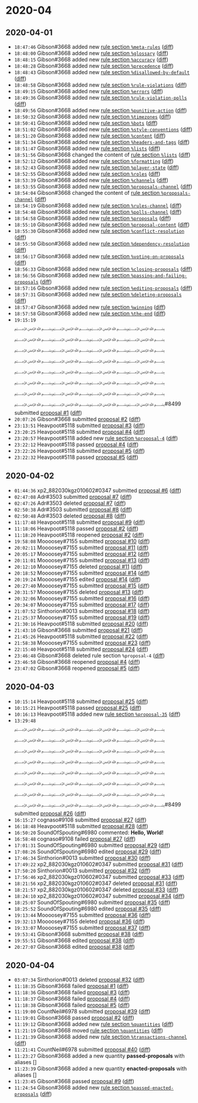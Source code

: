 # 2020-04

## 2020-04-01

* `18:47:46` Gibson#3668 added new [rule section `%meta-rules`](../rules.md#meta-rules) ([diff](https://github.com/Quonauts/Quonauts-8/commit/131e61d520235aa596fb3db968790a563fa84ee8))
* `18:48:00` Gibson#3668 added new [rule section `%glossary`](../rules.md#glossary) ([diff](https://github.com/Quonauts/Quonauts-8/commit/c19eccab52fde911c241d593949388cca24b1a2c))
* `18:48:15` Gibson#3668 added new [rule section `%accuracy`](../rules.md#accuracy) ([diff](https://github.com/Quonauts/Quonauts-8/commit/61ce838bde9e3d93c7b7d7b1c92d75d4d8c1d9e9))
* `18:48:28` Gibson#3668 added new [rule section `%precedence`](../rules.md#precedence) ([diff](https://github.com/Quonauts/Quonauts-8/commit/1f164d846566059bbb420970a87e1d8321129292))
* `18:48:43` Gibson#3668 added new [rule section `%disallowed-by-default`](../rules.md#disallowed-by-default) ([diff](https://github.com/Quonauts/Quonauts-8/commit/33d3cc680ef075a2b844c695a734c8559745cd46))
* `18:48:58` Gibson#3668 added new [rule section `%rule-violations`](../rules.md#rule-violations) ([diff](https://github.com/Quonauts/Quonauts-8/commit/d3fa3eff0cd4351f27afb414e7d1e4fb4fb94e6a))
* `18:49:15` Gibson#3668 added new [rule section `%errors`](../rules.md#errors) ([diff](https://github.com/Quonauts/Quonauts-8/commit/d1af082843e8c96a93dc257d007bfd96c6671f8e))
* `18:49:36` Gibson#3668 added new [rule section `%rule-violation-polls`](../rules.md#rule-violation-polls) ([diff](https://github.com/Quonauts/Quonauts-8/commit/198bc7ce310da21e2646d19b685402258311f056))
* `18:49:56` Gibson#3668 added new [rule section `%punitive-action`](../rules.md#punitive-action) ([diff](https://github.com/Quonauts/Quonauts-8/commit/48257b8e107a3e8ce8a55f074439d3e923fcf33c))
* `18:50:32` Gibson#3668 added new [rule section `%timezones`](../rules.md#timezones) ([diff](https://github.com/Quonauts/Quonauts-8/commit/067344732da48db74a0600ba259cd8fe6d6f16ad))
* `18:50:41` Gibson#3668 added new [rule section `%bots`](../rules.md#bots) ([diff](https://github.com/Quonauts/Quonauts-8/commit/2607385538ad8fb02033cfcac152eed474a0badb))
* `18:51:02` Gibson#3668 added new [rule section `%style-conventions`](../rules.md#style-conventions) ([diff](https://github.com/Quonauts/Quonauts-8/commit/35ddc7d3e33f9f5ffa3825e97614ee5c24972f38))
* `18:51:20` Gibson#3668 added new [rule section `%content`](../rules.md#content) ([diff](https://github.com/Quonauts/Quonauts-8/commit/dd4de7d8317669b72ad5b4b3fc1eb7a7aa0f7d46))
* `18:51:34` Gibson#3668 added new [rule section `%headers-and-tags`](../rules.md#headers-and-tags) ([diff](https://github.com/Quonauts/Quonauts-8/commit/0e09122a20e692b38c8777e9e3d52fcaf666343b))
* `18:51:47` Gibson#3668 added new [rule section `%lists`](../rules.md#lists) ([diff](https://github.com/Quonauts/Quonauts-8/commit/83dfcbf17de98124ff44d1616beb43b8701a014d))
* `18:51:56` Gibson#3668 changed the content of [rule section `%lists`](../rules.md#lists) ([diff](https://github.com/Quonauts/Quonauts-8/commit/2dfc193ad613e68302bb48ef7405e0dad3603405))
* `18:52:12` Gibson#3668 added new [rule section `%formatting`](../rules.md#formatting) ([diff](https://github.com/Quonauts/Quonauts-8/commit/102d6f6224ad8de864355ecdcf0a163ada881f0e))
* `18:52:43` Gibson#3668 added new [rule section `%player-state`](../rules.md#player-state) ([diff](https://github.com/Quonauts/Quonauts-8/commit/4d4c97f3c8617dfd8f6a3b7e2df080103ec9668f))
* `18:52:55` Gibson#3668 added new [rule section `%roles`](../rules.md#roles) ([diff](https://github.com/Quonauts/Quonauts-8/commit/2b0c52a9688043317d02fdf0e7d1a474259bff0b))
* `18:53:39` Gibson#3668 added new [rule section `%channels`](../rules.md#channels) ([diff](https://github.com/Quonauts/Quonauts-8/commit/66106aab53fce3ed4e3cc72fb3bc372350778ade))
* `18:53:55` Gibson#3668 added new [rule section `%proposals-channel`](../rules.md#proposals-channel) ([diff](https://github.com/Quonauts/Quonauts-8/commit/4d5b346a7e1cbf34699894682fef2eebee6d4e0c))
* `18:54:04` Gibson#3668 changed the content of [rule section `%proposals-channel`](../rules.md#proposals-channel) ([diff](https://github.com/Quonauts/Quonauts-8/commit/41c54a798910d2e0d54b1ca78dfbabd399a9fad6))
* `18:54:19` Gibson#3668 added new [rule section `%rules-channel`](../rules.md#rules-channel) ([diff](https://github.com/Quonauts/Quonauts-8/commit/0845e6d14c4f15ad8ee27f4c27241cadd19924f9))
* `18:54:48` Gibson#3668 added new [rule section `%polls-channel`](../rules.md#polls-channel) ([diff](https://github.com/Quonauts/Quonauts-8/commit/2ca8306c3872beb1152044019946bc44f7c59aaf))
* `18:54:58` Gibson#3668 added new [rule section `%proposals`](../rules.md#proposals) ([diff](https://github.com/Quonauts/Quonauts-8/commit/f7599e938364a1fe9b23546897f511a48d3124dd))
* `18:55:10` Gibson#3668 added new [rule section `%proposal-content`](../rules.md#proposal-content) ([diff](https://github.com/Quonauts/Quonauts-8/commit/fdbec63214a0380806a6435d739d884df2fe5971))
* `18:55:30` Gibson#3668 added new [rule section `%conflict-resolution`](../rules.md#conflict-resolution) ([diff](https://github.com/Quonauts/Quonauts-8/commit/874e8c20a86c86dc3cddb5b7252b6daf821f3699))
* `18:55:50` Gibson#3668 added new [rule section `%dependency-resolution`](../rules.md#dependency-resolution) ([diff](https://github.com/Quonauts/Quonauts-8/commit/edb88da277af32d922c1f2a9b529565dd23d7368))
* `18:56:17` Gibson#3668 added new [rule section `%voting-on-proposals`](../rules.md#voting-on-proposals) ([diff](https://github.com/Quonauts/Quonauts-8/commit/faaea4d373581b11850181ad9ce03198e2efadd1))
* `18:56:33` Gibson#3668 added new [rule section `%closing-proposals`](../rules.md#closing-proposals) ([diff](https://github.com/Quonauts/Quonauts-8/commit/77f272890dc051c7cd68bf50c5eae4a5fae6c5a9))
* `18:56:56` Gibson#3668 added new [rule section `%passing-and-failing-proposals`](../rules.md#passing-and-failing-proposals) ([diff](https://github.com/Quonauts/Quonauts-8/commit/05288a3a6e7aa537e6239311a1247c2681babd91))
* `18:57:16` Gibson#3668 added new [rule section `%editing-proposals`](../rules.md#editing-proposals) ([diff](https://github.com/Quonauts/Quonauts-8/commit/82108a302960b0ca6c44a7d2283b92f76d4da4b5))
* `18:57:31` Gibson#3668 added new [rule section `%deleting-proposals`](../rules.md#deleting-proposals) ([diff](https://github.com/Quonauts/Quonauts-8/commit/ff78ea2de69b83470b60c3facb267fa5f658501e))
* `18:57:47` Gibson#3668 added new [rule section `%winning`](../rules.md#winning) ([diff](https://github.com/Quonauts/Quonauts-8/commit/7f320c161f30a7b1dce8097104a591567677715f))
* `18:57:58` Gibson#3668 added new [rule section `%the-end`](../rules.md#the-end) ([diff](https://github.com/Quonauts/Quonauts-8/commit/ad5337d617f230ca00301e62818d3a55d20c7f03))
* `19:15:19` ﷽﷽﷽﷽﷽﷽﷽﷽﷽﷽﷽﷽﷽﷽﷽﷽﷽﷽﷽﷽﷽﷽﷽﷽﷽﷽﷽﷽﷽﷽﷽﷽#8499 submitted [proposal #1](../proposals.md#1) ([diff](https://github.com/Quonauts/Quonauts-8/commit/f603c45e0be0e900be03cb311fef78c33ee58660))
* `20:07:26` Gibson#3668 submitted [proposal #2](../proposals.md#2) ([diff](https://github.com/Quonauts/Quonauts-8/commit/4bc1a1af7ac817a7300b9ed9f6d4cd790a1fce63))
* `23:13:51` Heavpoot#5118 submitted [proposal #3](../proposals.md#3) ([diff](https://github.com/Quonauts/Quonauts-8/commit/14373ce49349973c2c1574b25ddb9a9b8bdc77eb))
* `23:20:25` Heavpoot#5118 submitted [proposal #4](../proposals.md#4) ([diff](https://github.com/Quonauts/Quonauts-8/commit/ce8d627627f6232a085afeeadf169ccc72daa8a4))
* `23:20:57` Heavpoot#5118 added new [rule section `%proposal-4`](../rules.md#proposal-4) ([diff](https://github.com/Quonauts/Quonauts-8/commit/c6e6f1742fd4956a1656c8734c79978e4b55fa3f))
* `23:22:12` Heavpoot#5118 passed [proposal #4](../proposals.md#4) ([diff](https://github.com/Quonauts/Quonauts-8/commit/48f5879d3ad667de2af3e5f58a55682d6f40a657))
* `23:22:26` Heavpoot#5118 submitted [proposal #5](../proposals.md#5) ([diff](https://github.com/Quonauts/Quonauts-8/commit/27e7c4aa6785230a09b374c38ac60d28b5027b3c))
* `23:22:32` Heavpoot#5118 passed [proposal #5](../proposals.md#5) ([diff](https://github.com/Quonauts/Quonauts-8/commit/c5619360395f0dcd367d5a6b4023a86a6350e7ff))

## 2020-04-02

* `01:44:36` xp2_882030kgz010602#0347 submitted [proposal #6](../proposals.md#6) ([diff](https://github.com/Quonauts/Quonauts-8/commit/062fb343a4b6d072f85c0aef9e41b82e0fdf9397))
* `02:47:08` Adr#3503 submitted [proposal #7](../proposals.md#7) ([diff](https://github.com/Quonauts/Quonauts-8/commit/a8eff3da7f86e25f7d2f34b202cc66655ea7c45b))
* `02:47:26` Adr#3503 deleted [proposal #7](../proposals.md#7) ([diff](https://github.com/Quonauts/Quonauts-8/commit/6c52a3501691966314cf50b0a5a29e358914b8b9))
* `02:50:38` Adr#3503 submitted [proposal #8](../proposals.md#8) ([diff](https://github.com/Quonauts/Quonauts-8/commit/e53b415dc2446533458cd7a11bd06e9f8a4436d5))
* `02:50:48` Adr#3503 deleted [proposal #8](../proposals.md#8) ([diff](https://github.com/Quonauts/Quonauts-8/commit/77b10919731b1ed15e6911c7a84c6b79088d518e))
* `11:17:48` Heavpoot#5118 submitted [proposal #9](../proposals.md#9) ([diff](https://github.com/Quonauts/Quonauts-8/commit/013483aefb5f4d124cfc2c5c0719b05c1fe89ea0))
* `11:18:06` Heavpoot#5118 passed [proposal #2](../proposals.md#2) ([diff](https://github.com/Quonauts/Quonauts-8/commit/ebc19859415ece77b4a30cebf35bcc65865fe1c9))
* `11:18:20` Heavpoot#5118 reopened [proposal #2](../proposals.md#2) ([diff](https://github.com/Quonauts/Quonauts-8/commit/d0e4a726fd69f0fca66c0d47f879733b03f6c24a))
* `19:58:08` Moooosey#7155 submitted [proposal #10](../proposals.md#10) ([diff](https://github.com/Quonauts/Quonauts-8/commit/104ee5e094dfdc63aaee2bc1b7b7e62a55e7a567))
* `20:02:11` Moooosey#7155 submitted [proposal #11](../proposals.md#11) ([diff](https://github.com/Quonauts/Quonauts-8/commit/cfe67769af857bb3115d4d58ec67b99d009020ed))
* `20:05:17` Moooosey#7155 submitted [proposal #12](../proposals.md#12) ([diff](https://github.com/Quonauts/Quonauts-8/commit/fc0cf4edf9bf22e82cd6a4936b22146df6227ecf))
* `20:11:01` Moooosey#7155 submitted [proposal #13](../proposals.md#13) ([diff](https://github.com/Quonauts/Quonauts-8/commit/56d6fc96eba87340c05d9b4d62df4f9bd82d35fd))
* `20:12:10` Moooosey#7155 deleted [proposal #11](../proposals.md#11) ([diff](https://github.com/Quonauts/Quonauts-8/commit/3e7db3bd53a1cd884ec7ac2a4869bef29b748f0b))
* `20:18:52` Moooosey#7155 submitted [proposal #14](../proposals.md#14) ([diff](https://github.com/Quonauts/Quonauts-8/commit/8b6e50581b3a26a2471c911d294f1061ae4fb566))
* `20:19:24` Moooosey#7155 edited [proposal #14](../proposals.md#14) ([diff](https://github.com/Quonauts/Quonauts-8/commit/586acb9224ed5921cbc0270f29e914298fbc02ac))
* `20:27:40` Moooosey#7155 submitted [proposal #15](../proposals.md#15) ([diff](https://github.com/Quonauts/Quonauts-8/commit/fad801bafa762ae494492472ece30f297faa1861))
* `20:31:57` Moooosey#7155 deleted [proposal #13](../proposals.md#13) ([diff](https://github.com/Quonauts/Quonauts-8/commit/cf2a8c8526ca43f467d566e92563debee14340c6))
* `20:32:06` Moooosey#7155 submitted [proposal #16](../proposals.md#16) ([diff](https://github.com/Quonauts/Quonauts-8/commit/046c9312df694f24576105b358f8671cbfe4463b))
* `20:34:07` Moooosey#7155 submitted [proposal #17](../proposals.md#17) ([diff](https://github.com/Quonauts/Quonauts-8/commit/7a2de0ae5ad35dbc2d095b4611b3768af2f29cf9))
* `21:07:52` Sinthorion#0013 submitted [proposal #18](../proposals.md#18) ([diff](https://github.com/Quonauts/Quonauts-8/commit/3dd328eb598f453a7d0df461cab04c7852816b46))
* `21:25:37` Moooosey#7155 submitted [proposal #19](../proposals.md#19) ([diff](https://github.com/Quonauts/Quonauts-8/commit/9347df1e0c51a7ae604729a12e8fe45b60c1991a))
* `21:30:16` Heavpoot#5118 submitted [proposal #20](../proposals.md#20) ([diff](https://github.com/Quonauts/Quonauts-8/commit/bb8be1ae5cb0b777147825ac737fa5acb293c94e))
* `21:43:10` Gibson#3668 submitted [proposal #21](../proposals.md#21) ([diff](https://github.com/Quonauts/Quonauts-8/commit/74f4be606347ac911cf77f4c0093badc707769cb))
* `21:45:26` Heavpoot#5118 submitted [proposal #22](../proposals.md#22) ([diff](https://github.com/Quonauts/Quonauts-8/commit/8e60c314cbaccc69fd30466ec9a17ab24a57d555))
* `21:58:38` Moooosey#7155 submitted [proposal #23](../proposals.md#23) ([diff](https://github.com/Quonauts/Quonauts-8/commit/ec87a3a0161d7d6a4ca4b06cf7061cfff3e0e911))
* `22:15:40` Heavpoot#5118 submitted [proposal #24](../proposals.md#24) ([diff](https://github.com/Quonauts/Quonauts-8/commit/f1e2013973e7a42835b391cca60b8647317196a8))
* `23:46:48` Gibson#3668 deleted rule section `%proposal-4` ([diff](https://github.com/Quonauts/Quonauts-8/commit/c6c5b98936b92ffa4fc2bc56d6fc8d3d9eaca653))
* `23:46:58` Gibson#3668 reopened [proposal #4](../proposals.md#4) ([diff](https://github.com/Quonauts/Quonauts-8/commit/c75c6d1acf7fe5fb1d9eb39265c42ae1d5ac7d98))
* `23:47:02` Gibson#3668 reopened [proposal #5](../proposals.md#5) ([diff](https://github.com/Quonauts/Quonauts-8/commit/fee8a20ede5722b0286c48772b039004ed882526))

## 2020-04-03

* `10:15:14` Heavpoot#5118 submitted [proposal #25](../proposals.md#25) ([diff](https://github.com/Quonauts/Quonauts-8/commit/30fe36c45b797e1f0b0199abbb390d90ab1b5d7d))
* `10:15:21` Heavpoot#5118 passed [proposal #25](../proposals.md#25) ([diff](https://github.com/Quonauts/Quonauts-8/commit/7a5251166071a32dfc0d6e6694d3a107384800ac))
* `10:16:13` Heavpoot#5118 added new [rule section `%proposal-35`](../rules.md#proposal-35) ([diff](https://github.com/Quonauts/Quonauts-8/commit/a29a4c1e7a1a05e22f583a9df5e1902a84722328))
* `13:29:48` ﷽﷽﷽﷽﷽﷽﷽﷽﷽﷽﷽﷽﷽﷽﷽﷽﷽﷽﷽﷽﷽﷽﷽﷽﷽﷽﷽﷽﷽﷽﷽﷽#8499 submitted [proposal #26](../proposals.md#26) ([diff](https://github.com/Quonauts/Quonauts-8/commit/a35f02a1702d470bc0144fcc16f21eddbba14237))
* `16:15:27` cognaso#9108 submitted [proposal #27](../proposals.md#27) ([diff](https://github.com/Quonauts/Quonauts-8/commit/418f2f11b1b55945e0edd55b1c76217aa4e3b509))
* `16:18:48` Heavpoot#5118 submitted [proposal #28](../proposals.md#28) ([diff](https://github.com/Quonauts/Quonauts-8/commit/5e5a682415e52a687a8454c976c6fdc84506e04c))
* `16:50:20` SoundOfSpouting#6980 commented: **Hello, World!**
* `16:58:48` cognaso#9108 failed [proposal #27](../proposals.md#27) ([diff](https://github.com/Quonauts/Quonauts-8/commit/5cc5e461d0232000ed142a5a738e700d008cf808))
* `17:01:31` SoundOfSpouting#6980 submitted [proposal #29](../proposals.md#29) ([diff](https://github.com/Quonauts/Quonauts-8/commit/0843fb96e4a5f91d40892b0acf0a8b827366b014))
* `17:08:26` SoundOfSpouting#6980 edited [proposal #29](../proposals.md#29) ([diff](https://github.com/Quonauts/Quonauts-8/commit/589ba74f78e22688aa2b821a1eb44f50900feb8c))
* `17:46:34` Sinthorion#0013 submitted [proposal #30](../proposals.md#30) ([diff](https://github.com/Quonauts/Quonauts-8/commit/d708e878ec3343e8dfe91061cde470bac71c5256))
* `17:49:22` xp2_882030kgz010602#0347 submitted [proposal #31](../proposals.md#31) ([diff](https://github.com/Quonauts/Quonauts-8/commit/85bc81bf29976fa6f4ae4079303a8edf1cfec4af))
* `17:50:20` Sinthorion#0013 submitted [proposal #32](../proposals.md#32) ([diff](https://github.com/Quonauts/Quonauts-8/commit/403c21cc2faccf929bbbfb63f7086b4367321cb1))
* `17:56:46` xp2_882030kgz010602#0347 submitted [proposal #33](../proposals.md#33) ([diff](https://github.com/Quonauts/Quonauts-8/commit/aa147995a70f0a2f0c143e48c922bbd59390cfcf))
* `18:21:56` xp2_882030kgz010602#0347 deleted [proposal #31](../proposals.md#31) ([diff](https://github.com/Quonauts/Quonauts-8/commit/794cdc82b9f0fdce83565f12bee56a33ee6c56dd))
* `18:21:57` xp2_882030kgz010602#0347 deleted [proposal #33](../proposals.md#33) ([diff](https://github.com/Quonauts/Quonauts-8/commit/0dafd738c4815d932b1d812d5210127321b1a362))
* `18:24:10` xp2_882030kgz010602#0347 submitted [proposal #34](../proposals.md#34) ([diff](https://github.com/Quonauts/Quonauts-8/commit/3f40f079af328efd3d576f43df8084a2222cc668))
* `18:25:07` SoundOfSpouting#6980 submitted [proposal #35](../proposals.md#35) ([diff](https://github.com/Quonauts/Quonauts-8/commit/45bf743448cce9b3c21a47947c49b32008db687e))
* `18:25:52` SoundOfSpouting#6980 edited [proposal #35](../proposals.md#35) ([diff](https://github.com/Quonauts/Quonauts-8/commit/0676758ac8fbf3cf3c5398d68a46634c3988710d))
* `19:13:44` Moooosey#7155 submitted [proposal #36](../proposals.md#36) ([diff](https://github.com/Quonauts/Quonauts-8/commit/1496211d9243b099ebade01c4a126f078c67102a))
* `19:32:13` Moooosey#7155 deleted [proposal #36](../proposals.md#36) ([diff](https://github.com/Quonauts/Quonauts-8/commit/da07454aac43179f342077e6be22f65f0cf07130))
* `19:33:07` Moooosey#7155 submitted [proposal #37](../proposals.md#37) ([diff](https://github.com/Quonauts/Quonauts-8/commit/16f8f1738d25cae85e61232fc28ff0a3a92be081))
* `19:53:41` Gibson#3668 submitted [proposal #38](../proposals.md#38) ([diff](https://github.com/Quonauts/Quonauts-8/commit/ea0ba6e02bb2c4f90c07abe38560658075fe18a8))
* `19:55:51` Gibson#3668 edited [proposal #38](../proposals.md#38) ([diff](https://github.com/Quonauts/Quonauts-8/commit/9c18e406ab97e4215bd0b6e5849dfa8752431899))
* `20:27:07` Gibson#3668 edited [proposal #38](../proposals.md#38) ([diff](https://github.com/Quonauts/Quonauts-8/commit/d21c06ddbe56ded6e48afb48846f96182bf0bb2d))

## 2020-04-04

* `03:07:34` Sinthorion#0013 deleted [proposal #32](../proposals.md#32) ([diff](https://github.com/Quonauts/Quonauts-8/commit/adc02f983ca05114b2228c75a9c4d24bbf183b2e))
* `11:18:35` Gibson#3668 failed [proposal #1](../proposals.md#1) ([diff](https://github.com/Quonauts/Quonauts-8/commit/5ad75ca52723fb6526fe17f537066c1297623910))
* `11:18:36` Gibson#3668 failed [proposal #3](../proposals.md#3) ([diff](https://github.com/Quonauts/Quonauts-8/commit/e02abd598ab72b77175123c80c2cef0a59897f71))
* `11:18:37` Gibson#3668 failed [proposal #4](../proposals.md#4) ([diff](https://github.com/Quonauts/Quonauts-8/commit/88a6a2b619ca9bd2944c8d1dc78379b0af915fff))
* `11:18:38` Gibson#3668 failed [proposal #5](../proposals.md#5) ([diff](https://github.com/Quonauts/Quonauts-8/commit/f01a47e11f7ec0b6274dc4ee0278c4d9d0c5410f))
* `11:19:00` CountNeil#6978 submitted [proposal #39](../proposals.md#39) ([diff](https://github.com/Quonauts/Quonauts-8/commit/6defa148736e372399be6008dc21139349ab077e))
* `11:19:01` Gibson#3668 passed [proposal #2](../proposals.md#2) ([diff](https://github.com/Quonauts/Quonauts-8/commit/7215903bc0e0a19fbceb52378de107d60853570f))
* `11:19:12` Gibson#3668 added new [rule section `%quantities`](../rules.md#quantities) ([diff](https://github.com/Quonauts/Quonauts-8/commit/aff9b2df8ed1e6d208702fd2eb6a0f7e9e553447))
* `11:21:19` Gibson#3668 moved [rule section `%quantities`](../rules.md#quantities) ([diff](https://github.com/Quonauts/Quonauts-8/commit/c9d702879852d99493a1ba9f3931a72fe440884c))
* `11:21:39` Gibson#3668 added new [rule section `%transactions-channel`](../rules.md#transactions-channel) ([diff](https://github.com/Quonauts/Quonauts-8/commit/b0f799180688167cbe2a635d3bb679582ccba0eb))
* `11:21:41` CountNeil#6978 submitted [proposal #40](../proposals.md#40) ([diff](https://github.com/Quonauts/Quonauts-8/commit/48b9dc477ab5da194093b2ca8ab1d83179a7d0b1))
* `11:23:27` Gibson#3668 added a new quantity **passed-proposals** with aliases []
* `11:23:39` Gibson#3668 added a new quantity **enacted-proposals** with aliases []
* `11:23:45` Gibson#3668 passed [proposal #9](../proposals.md#9) ([diff](https://github.com/Quonauts/Quonauts-8/commit/cbd2572c6a8de2046f46db83c51640ca9168c930))
* `11:24:54` Gibson#3668 added new [rule section `%passed-enacted-proposals`](../rules.md#passed-enacted-proposals) ([diff](https://github.com/Quonauts/Quonauts-8/commit/e032b80002bb122b8eab2bfadb7e2b1805b7bd70))
